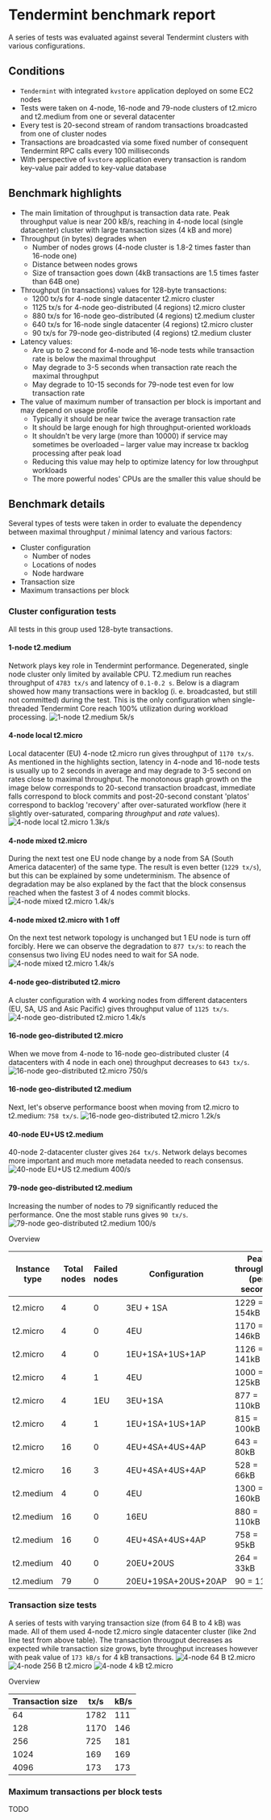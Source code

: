 # Tendermint benchmark report
A series of tests was evaluated against several Tendermint clusters with various configurations.

## Conditions
* `Tendermint` with integrated `kvstore` application deployed on some EC2 nodes
* Tests were taken on 4-node, 16-node and 79-node clusters of t2.micro and t2.medium from one or several datacenter
* Every test is 20-second stream of random transactions broadcasted from one of cluster nodes
* Transactions are broadcasted via some fixed number of consequent Tendermint RPC calls every 100 milliseconds
* With perspective of `kvstore` application every transaction is random key-value pair added to key-value database

## Benchmark highlights
* The main limitation of throughput is transaction data rate. Peak throughput value is near 200 kB/s, reaching in 4-node local (single datacenter) cluster with large transaction sizes (4 kB and more)
* Throughput (in bytes) degrades when
  * Number of nodes grows (4-node cluster is 1.8-2 times faster than 16-node one)
  * Distance between nodes grows
  * Size of transaction goes down (4kB transactions are 1.5 times faster than 64B one)
* Throughput (in transactions) values for 128-byte transactions:
  * 1200 tx/s for 4-node single datacenter t2.micro cluster
  * 1125 tx/s for 4-node geo-distributed (4 regions) t2.micro cluster
  * 880 tx/s for 16-node geo-distributed (4 regions) t2.medium cluster
  * 640 tx/s for 16-node single datacenter (4 regions) t2.micro cluster
  * 90 tx/s for 79-node geo-distributed (4 regions) t2.medium cluster
* Latency values:
  * Are up to 2 second for 4-node and 16-node tests while transaction rate is below the maximal throughput
  * May degrade to 3-5 seconds when transaction rate reach the maximal throughput
  * May degrade to 10-15 seconds for 79-node test even for low transaction rate
* The value of maximum number of transaction per block is important and may depend on usage profile
  * Typically it should be near twice the average transaction rate
  * It should be large enough for high throughput-oriented workloads
  * It shouldn't be very large (more than 10000) if service may sometimes be overloaded – larger value may increase tx backlog processing after peak load
  * Reducing this value may help to optimize latency for low throughput workloads
  * The more powerful nodes' CPUs are the smaller this value should be

## Benchmark details
Several types of tests were taken in order to evaluate the dependency between maximal throughput / minimal latency and various factors:
* Cluster configuration
  * Number of nodes
  * Locations of nodes
  * Node hardware
* Transaction size
* Maximum transactions per block

### Cluster configuration tests
All tests in this group used 128-byte transactions.

#### 1-node t2.medium
Network plays key role in Tendermint performance. Degenerated, single node cluster only limited by available CPU. T2.medium run reaches throughput of `4783 tx/s` and latency of `0.1-0.2 s`. Below is a diagram showed how many transactions were in backlog (i. e. broadcasted, but still not committed) during the test. This is the only configuration when single-threaded Tendermint Core reach 100% utilization during workload processing.
![1-node t2.medium 5k/s](N1meu-5000.png)

#### 4-node local t2.micro
Local datacenter (EU) 4-node t2.micro run gives throughput of `1170 tx/s`. As mentioned in the highlights section, latency in 4-node and 16-node tests is usually up to 2 seconds in average and may degrade to 3-5 second on rates close to maximal throughput. The monotonous graph growth on the image below corresponds to 20-second transaction broadcast, immediate falls correspond to block commits and post-20-second constant 'platos' correspond to backlog 'recovery' after over-saturated workflow (here it slightly over-saturated, comparing *throughput* and *rate* values).
![4-node local t2.micro 1.3k/s](N4eu-1300.png)

#### 4-node mixed t2.micro
During the next test one EU node change by a node from SA (South America datacenter) of the same type. The result is even better (`1229 tx/s`), but this can be explained by some undeterminism. The absence of degradation may be also explaned by the fact that the block consensus reached when the fastest 3 of 4 nodes commit blocks.
![4-node mixed t2.micro 1.4k/s](N4mix-1400.png)

#### 4-node mixed t2.micro with 1 off
On the next test network topology is unchanged but 1 EU node is turn off forcibly. Here we can observe the degradation to `877 tx/s`: to reach the consensus two living EU nodes need to wait for SA node.
![4-node mixed t2.micro 1.4k/s](N4mix1f-1400.png)

#### 4-node geo-distributed t2.micro
A cluster configuration with 4 working nodes from different datacenters (EU, SA, US and Asic Pacific) gives throughput value of `1125 tx/s`.
![4-node geo-distributed t2.micro 1.4k/s](N4geo-1400.png)

#### 16-node geo-distributed t2.micro
When we move from 4-node to 16-node geo-distributed cluster (4 datacenters with 4 node in each one) throughput decreases to `643 tx/s`.
![16-node geo-distributed t2.micro 750/s](N16geo-750.png)

#### 16-node geo-distributed t2.medium
Next, let's observe performance boost when moving from t2.micro to t2.medium: `758 tx/s`.
![16-node geo-distributed t2.micro 1.2k/s](N16mgeo-1200.png)

#### 40-node EU+US t2.medium
40-node 2-datacenter cluster gives `264 tx/s`. Network delays becomes more important and much more metadata needed to reach consensus.
![40-node EU+US t2.medium 400/s](N40mgeo-400.png)

#### 79-node geo-distributed t2.medium
Increasing the number of nodes to 79 significantly reduced the performance. One the most stable runs gives `90 tx/s`.
![79-node geo-distributed t2.medium 100/s](N79mgeo-100.png)

Overview

| Instance type | Total nodes | Failed nodes | Configuration | Peak throughput (per second) |
| --- | --- | --- | --- | --- |
| t2.micro | 4 | 0 | 3EU + 1SA | 1229 = 154kB |
| t2.micro | 4 | 0 | 4EU | 1170 = 146kB |
| t2.micro | 4 | 0 | 1EU+1SA+1US+1AP | 1126 = 141kB |
| t2.micro | 4 | 1 | 4EU | 1000 = 125kB |
| t2.micro | 4 | 1EU | 3EU+1SA | 877 = 110kB |
| t2.micro | 4 | 1 | 1EU+1SA+1US+1AP | 815 = 100kB |
| t2.micro | 16 | 0 | 4EU+4SA+4US+4AP | 643 = 80kB |
| t2.micro | 16 | 3 | 4EU+4SA+4US+4AP | 528 = 66kB |
| t2.medium | 4 | 0 | 4EU | 1300 = 160kB |
| t2.medium | 16 | 0 | 16EU | 880 = 110kB |
| t2.medium | 16 | 0 | 4EU+4SA+4US+4AP | 758 = 95kB |
| t2.medium | 40 | 0 | 20EU+20US | 264 = 33kB |
| t2.medium | 79 | 0 | 20EU+19SA+20US+20AP | 90 = 11kB |

### Transaction size tests
A series of tests with varying transaction size (from 64 B to 4 kB) was made. All of them used 4-node t2.micro single datacenter cluster (like 2nd line test from above table). The transaction througput decreases as expected while transaction size grows, byte throughput increases however with peak value of `173 kB/s` for 4 kB transactions.
![4-node 64 B t2.micro](S64.png)
![4-node 256 B t2.micro](S256.png)
![4-node 4 kB t2.micro](S4096.png)

Overview

| Transaction size | tx/s | kB/s |
| --- | --- | --- |
| 64 | 1782 | 111 |
| 128 | 1170 | 146 |
| 256 | 725 | 181 |
| 1024 | 169 | 169 |
| 4096 | 173 | 173 |

### Maximum transactions per block tests
TODO
